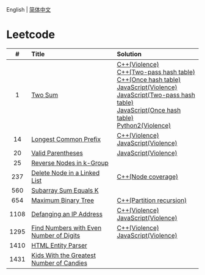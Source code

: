 English | [简体中文](./README.CN.md)

# Leetcode

**#**|**Title**|**Solution**
:-:|:--|:--
1 | [Two Sum](./1.%20Two%20Sum/README.md) | [C++(Violence)](./1.%20Two%20Sum/README.md#code-cpp-1)<br/>[C++(Two-pass hash table)](./1.%20Two%20Sum/README.md#code-cpp-2)<br/>[C++(Once hash table)](./1.%20Two%20Sum/README.md#code-cpp-3)<br/>[JavaScript(Violence)](./1.%20Two%20Sum/README.md#code-js-1)<br/>[JavaScript(Two-pass hash table)](./1.%20Two%20Sum/README.md#code-js-2)<br/>[JavaScript(Once hash table)](./1.%20Two%20Sum/README.md#code-js-3)<br/>[Python2(Violence)](./1.%20Two%20Sum/README.md#code-python2-1)
14 | [Longest Common Prefix](./14.%20Longest%20Common%20Prefix/README.md) | [C++(Violence)](./14.%20Longest%20Common%20Prefix/README.md#code-cpp-1)<br/>[JavaScript(Violence)](./14.%20Longest%20Common%20Prefix/README.md#code-js-1)
20 | [Valid Parentheses](./20.%20Valid%20Parentheses/README.md) | [JavaScript(Violence)](./20.%20Valid%20Parentheses/README.md#code-js-1)
25 | [Reverse Nodes in k-Group]() | []()
237 | [Delete Node in a Linked List](./237.%20Delete%20Node%20in%20a%20Linked%20List/README.md) | [C++(Node coverage)](./237.%20Delete%20Node%20in%20a%20Linked%20List/README.md#code-cpp-1)
560 | [Subarray Sum Equals K]() | []()
654 | [Maximum Binary Tree](./654.%20Maximum%20Binary%20Tree/README.md) | [C++(Partition recursion)](./654.%20Maximum%20Binary%20Tree/README.md#code-cpp-1)
1108 | [Defanging an IP Address](./1108.%20Defanging%20an%20IP%20Address/README.md) | [C++(Violence)](./1108.%20Defanging%20an%20IP%20Address/README.md#code-cpp-1)<br/>[JavaScript(Violence)](./1108.%20Defanging%20an%20IP%20Address/README.md#code-js-1)
1295 | [Find Numbers with Even Number of Digits](./1295.%20Find%20Numbers%20with%20Even%20Number%20of%20Digits/README.md) | [C++(Violence)](./1295.%20Find%20Numbers%20with%20Even%20Number%20of%20Digits/README.md#code-cpp-1)<br/>[JavaScript(Violence)](./1295.%20Find%20Numbers%20with%20Even%20Number%20of%20Digits/README.md#code-js-1)
1410 | [HTML Entity Parser]() | []()
1431 | [Kids With the Greatest Number of Candies]() | []()
